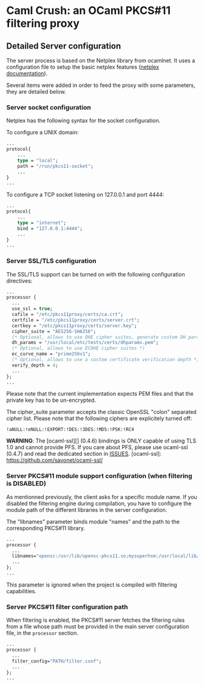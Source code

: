 # Caml Crush: an OCaml PKCS#11 filtering proxy

## Detailed Server configuration
The server process is based on the Netplex library from ocamlnet.
It uses a configuration file to setup the basic netplex features ([netplex documentation][]).

Several items were added in order to feed the proxy with some parameters, they are detailed
below.

[netplex documentation]: http://projects.camlcity.org/projects/ocamlnet.html

### Server socket configuration
Netplex has the following syntax for the socket configuration.

To configure a UNIX domain:

```ocaml
...
protocol{
    ...
    type = "local";
    path = "/run/pkcs11-socket";
    ...
}
...
```

To configure a TCP socket listening on 127.0.0.1 and port 4444:

```ocaml
...
protocol{
    ...
    type = "internet";
    bind = "127.0.0.1:4444";
    ...
}
...
```

### Server SSL/TLS configuration
The SSL/TLS support can be turned on with the following configuration directives:

```ocaml
...
processor {
  ...
  use_ssl = true;
  cafile = "/etc/pkcs11proxy/certs/ca.crt";
  certfile = "/etc/pkcs11proxy/certs/server.crt";
  certkey = "/etc/pkcs11proxy/certs/server.key";
  cipher_suite = "AES256-SHA256";
  (* Optional, allows to use DHE cipher suites, generate custom DH paramerters *)
  dh_params = "/usr/local/etc/tests/certs/dhparams.pem";
  (* Optional, allows to use ECDHE cipher suites *)
  ec_curve_name = "prime256v1";
  (* Optional, allows to use a custom certificate verification depth *)
  verify_depth = 4;
  ...
};
...
```

Please note that the current implementation expects PEM files and that
the private key has to be un-encrypted.

The cipher\_suite parameter accepts the classic OpenSSL "colon" separated cipher list.
Please note that the following ciphers are explicitely turned off:

    !aNULL:!eNULL:!EXPORT:!DES:!3DES:!MD5:!PSK:!RC4


**WARNING**: The [ocaml-ssl][] (0.4.6) bindings is ONLY capable of using TLS 1.0 and cannot provide PFS.
If you care about PFS, please use ocaml-ssl (0.4.7) and read the dedicated section in [ISSUES](../ISSUES.md).
[ocaml-ssl]: https://github.com/savonet/ocaml-ssl/

### Server PKCS#11 module support configuration (when filtering is DISABLED)
As mentionned previously, the client asks for a specific module name.
If you disabled the filtering engine during compilation, you have to configure the module path of the different libraries in the server configuration.

The "libnames" parameter binds module "names" and the path to the corresponding PKCS#11 library.

```ocaml
...
processor {
  ...
  libnames="opensc:/usr/lib/opensc-pkcs11.so;mysuperhsm:/usr/local/lib/libmysuperhsm.so;";
  ...
};
...
```

This parameter is ignored when the project is compiled with filtering capabilities.

### Server PKCS#11 filter configuration path

When filtering is enabled, the PKCS#11 server fetches the filtering rules from a file whose path must 
be provided in the main server configuration file, in the `processor` section.

```ocaml
...
processor {
  ...
  filter_config="PATH/filter.conf";
  ...
};
...
```

